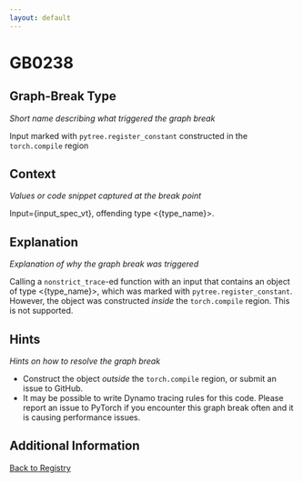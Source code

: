 ```yaml
---
layout: default
---
```

# GB0238

## Graph-Break Type
*Short name describing what triggered the graph break*

Input marked with `pytree.register_constant` constructed in the `torch.compile` region

## Context
*Values or code snippet captured at the break point*

Input={input_spec_vt}, offending type <{type_name}>.

## Explanation
*Explanation of why the graph break was triggered*

Calling a `nonstrict_trace`-ed function with an input that contains an object of type <{type_name}>, which was marked with `pytree.register_constant`. However, the object was constructed _inside_ the `torch.compile` region. This is not supported.

## Hints
*Hints on how to resolve the graph break*

- Construct the object _outside_ the `torch.compile` region, or submit an issue to GitHub.
- It may be possible to write Dynamo tracing rules for this code. Please report an issue to PyTorch if you encounter this graph break often and it is causing performance issues.


## Additional Information

<!-- ADDITIONAL INFORMATION START - Add custom information below this line -->

<!-- ADDITIONAL INFORMATION END -->

[Back to Registry](../index.html)
